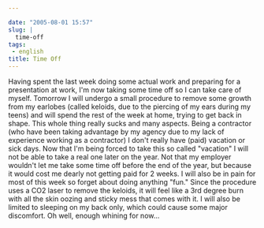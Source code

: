 ```yaml
---

date: "2005-08-01 15:57"
slug: |
  time-off
tags:
 - english
title: Time Off
---
```


Having spent the last week doing some actual work and preparing for a
presentation at work, I'm now taking some time off so I can take care of
myself. Tomorrow I will undergo a small procedure to remove some growth
from my earlobes (called keloids, due to the piercing of my ears during
my teens) and will spend the rest of the week at home, trying to get
back in shape. This whole thing really sucks and many aspects. Being a
contractor (who have been taking advantage by my agency due to my lack
of experience working as a contractor) I don't really have (paid)
vacation or sick days. Now that I'm being forced to take this so called
"vacation" I will not be able to take a real one later on the year. Not
that my employer wouldn't let me take some time off before the end of
the year, but because it would cost me dearly not getting paid for 2
weeks. I will also be in pain for most of this week so forget about
doing anything "fun." Since the procedure uses a CO2 laser to remove the
keloids, it will feel like a 3rd degree burn with all the skin oozing
and sticky mess that comes with it. I will also be limited to sleeping
on my back only, which could cause some major discomfort. Oh well,
enough whining for now...
